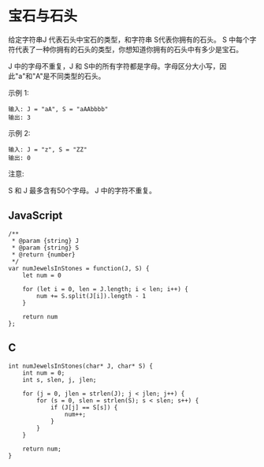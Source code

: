 # 宝石与石头
 给定字符串J 代表石头中宝石的类型，和字符串 S代表你拥有的石头。 S 中每个字符代表了一种你拥有的石头的类型，你想知道你拥有的石头中有多少是宝石。

J 中的字母不重复，J 和 S中的所有字符都是字母。字母区分大小写，因此"a"和"A"是不同类型的石头。

示例 1:
```
输入: J = "aA", S = "aAAbbbb"
输出: 3
```
示例 2:
```
输入: J = "z", S = "ZZ"
输出: 0
```
注意:

S 和 J 最多含有50个字母。
 J 中的字符不重复。
 
## JavaScript
```
/**
 * @param {string} J
 * @param {string} S
 * @return {number}
 */
var numJewelsInStones = function(J, S) {
    let num = 0
    
    for (let i = 0, len = J.length; i < len; i++) {
        num += S.split(J[i]).length - 1
    }
    
    return num
};
```
## C
```
int numJewelsInStones(char* J, char* S) {
    int num = 0;
    int s, slen, j, jlen;
        
    for (j = 0, jlen = strlen(J); j < jlen; j++) {
        for (s = 0, slen = strlen(S); s < slen; s++) {
            if (J[j] == S[s]) {
                num++;
            }
        }
    }
    
    return num;
}
```
